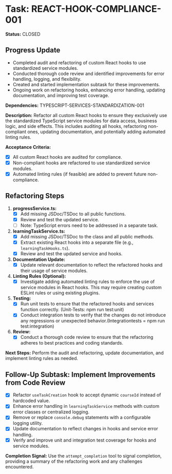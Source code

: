 # Task: REACT-HOOK-COMPLIANCE-001

**Status:** CLOSED

## Progress Update

- Completed audit and refactoring of custom React hooks to use standardized service modules.
- Conducted thorough code review and identified improvements for error handling, logging, and flexibility.
- Created and started implementation subtask for these improvements.
- Ongoing work on refactoring hooks, enhancing error handling, updating documentation, and improving test coverage.

**Dependencies:** TYPESCRIPT-SERVICES-STANDARDIZATION-001

**Description:** Refactor all custom React hooks to ensure they exclusively use the standardized TypeScript service modules for data access, business logic, and side effects. This includes auditing all hooks, refactoring non-compliant ones, updating documentation, and potentially adding automated linting rules.

**Acceptance Criteria:**

- [x] All custom React hooks are audited for compliance.
- [x] Non-compliant hooks are refactored to use standardized service modules.
- [x] Automated linting rules (if feasible) are added to prevent future non-compliance.

## Refactoring Steps

1. **progressService.ts:**
    - [x] Add missing JSDoc/TSDoc to all public functions.
    - [x] Review and test the updated service.
    - [ ] Note: TypeScript errors need to be addressed in a separate task.

2. **learningTaskService.ts:**
    - [x] Add missing JSDoc/TSDoc to the class and all public methods.
    - [x] Extract existing React hooks into a separate file (e.g., `learningTaskHooks.ts`).
    - [x] Review and test the updated service and hooks.

3. **Documentation Update:**
    - [x] Update relevant documentation to reflect the refactored hooks and their usage of service modules.

4. **Linting Rules (Optional):**
    - [x] Investigate adding automated linting rules to enforce the use of service modules in React hooks.  This may require creating custom ESLint rules or using existing plugins.

5. **Testing:**
    - [x] Run unit tests to ensure that the refactored hooks and services function correctly.  (Unit-Tests: npm run test:unit)
    - [x] Conduct integration tests to verify that the changes do not introduce any regressions or unexpected behavior.(Integrationtests = npm run test:integration)

6. **Review:**
    - [x] Conduct a thorough code review to ensure that the refactoring adheres to best practices and coding standards.

**Next Steps:** Perform the audit and refactoring, update documentation, and implement linting rules as needed.

## Follow-Up Subtask: Implement Improvements from Code Review

- [x] Refactor `useTaskCreation` hook to accept dynamic `courseId` instead of hardcoded value.
- [x] Enhance error handling in `learningTaskService` methods with custom error classes or centralized logging.
- [x] Remove or replace `console.debug` statements with a configurable logging utility.
- [x] Update documentation to reflect changes in hooks and service error handling.
- [x] Verify and improve unit and integration test coverage for hooks and service modules.

**Completion Signal:** Use the `attempt_completion` tool to signal completion, providing a summary of the refactoring work and any challenges encountered.
